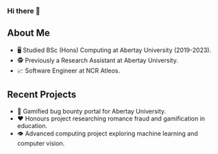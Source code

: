 ### Hi there 👋

## About Me

- 🖥️ Studied BSc (Hons) Computing at Abertay University (2019-2023).
- 🕵️ Previously a Research Assistant at Abertay University.
- 📈 Software Engineer at NCR Atleos.

## Recent Projects

- 👾 Gamified bug bounty portal for Abertay University.
- ❤️ Honours project researching romance fraud and gamification in education.
- 👁️ Advanced computing project exploring machine learning and computer vision.

<!--
**CameronStewartSmart/CameronStewartSmart** is a ✨ _special_ ✨ repository because its `README.md` (this file) appears on your GitHub profile.

Here are some ideas to get you started:

- 🔭 I’m currently working on ...
- 🌱 I’m currently learning ...
- 👯 I’m looking to collaborate on ...
- 🤔 I’m looking for help with ...
- 💬 Ask me about ...
- 📫 How to reach me: ...
- 😄 Pronouns: ...
- ⚡ Fun fact: ...
-->
